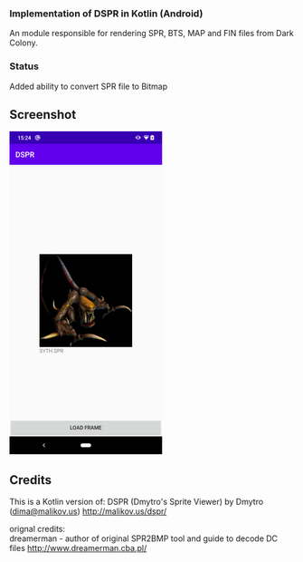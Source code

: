 ### Implementation of DSPR in Kotlin (Android)
An module responsible for rendering SPR, BTS, MAP and FIN files from Dark Colony.

### Status
Added ability to convert SPR file to Bitmap 

## Screenshot
![](images/syth_android_small.png)

## Credits

This is a Kotlin version of: 
DSPR (Dmytro's Sprite Viewer) by Dmytro (dima@malikov.us)
http://malikov.us/dspr/

orignal credits:	
dreamerman - author of original SPR2BMP tool and guide to decode DC files
http://www.dreamerman.cba.pl/
